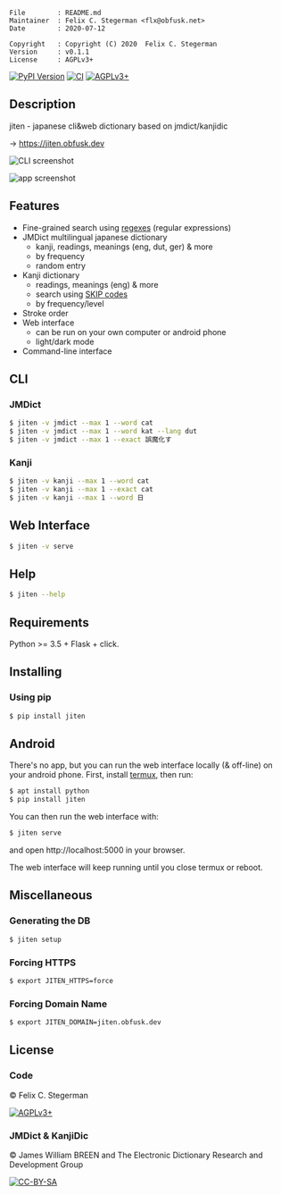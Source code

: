 <!-- {{{1 -->

    File        : README.md
    Maintainer  : Felix C. Stegerman <flx@obfusk.net>
    Date        : 2020-07-12

    Copyright   : Copyright (C) 2020  Felix C. Stegerman
    Version     : v0.1.1
    License     : AGPLv3+

<!-- }}}1 -->

[![PyPI Version](https://img.shields.io/pypi/v/jiten.svg)](https://pypi.python.org/pypi/jiten)
[![CI](https://github.com/obfusk/jiten/workflows/CI/badge.svg)](https://github.com/obfusk/jiten/actions?query=workflow%3ACI)
[![AGPLv3+](https://img.shields.io/badge/license-AGPLv3+-blue.svg)](https://www.gnu.org/licenses/agpl-3.0.html)

## Description

jiten - japanese cli&web dictionary based on jmdict/kanjidic

→ https://jiten.obfusk.dev

![CLI screenshot](screenshot-cli.png)

![app screenshot](screenshot-app.png)

## Features

* Fine-grained search using
  [regexes](https://docs.python.org/3/library/re.html#regular-expression-syntax)
  (regular expressions)
* JMDict multilingual japanese dictionary
  - kanji, readings, meanings (eng, dut, ger) & more
  - by frequency
  - random entry
* Kanji dictionary
  - readings, meanings (eng) & more
  - search using
    [SKIP codes](https://en.wikipedia.org/wiki/Kodansha_Kanji_Learner%27s_Dictionary#SKIP)
  - by frequency/level
* Stroke order
* Web interface
  - can be run on your own computer or android phone
  - light/dark mode
* Command-line interface

## CLI

### JMDict

```bash
$ jiten -v jmdict --max 1 --word cat
$ jiten -v jmdict --max 1 --word kat --lang dut
$ jiten -v jmdict --max 1 --exact 誤魔化す
```

### Kanji

```bash
$ jiten -v kanji --max 1 --word cat
$ jiten -v kanji --max 1 --exact cat
$ jiten -v kanji --max 1 --word 日
```

## Web Interface

```bash
$ jiten -v serve
```

## Help

```bash
$ jiten --help
```

## Requirements

Python >= 3.5 + Flask + click.

## Installing

### Using pip

```bash
$ pip install jiten
```

## Android

There's no app, but you can run the web interface locally (& off-line)
on your android phone.  First, install [termux](https://termux.com/),
then run:

```bash
$ apt install python
$ pip install jiten
```

You can then run the web interface with:

```bash
$ jiten serve
```

and open http://localhost:5000 in your browser.

The web interface will keep running until you close termux or reboot.

## Miscellaneous

### Generating the DB

```bash
$ jiten setup
```

### Forcing HTTPS

```bash
$ export JITEN_HTTPS=force
```

### Forcing Domain Name

```bash
$ export JITEN_DOMAIN=jiten.obfusk.dev
```

## License

### Code

© Felix C. Stegerman

[![AGPLv3+](https://www.gnu.org/graphics/agplv3-155x51.png)](https://www.gnu.org/licenses/agpl-3.0.html)

### JMDict & KanjiDic

© James William BREEN and The Electronic Dictionary Research and
Development Group

[![CC-BY-SA](https://licensebuttons.net/l/by-sa/2.0/88x31.png)](https://www.edrdg.org/edrdg/licence.html)

<!-- vim: set tw=70 sw=2 sts=2 et fdm=marker : -->
